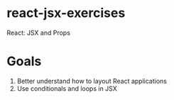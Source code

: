 # react-jsx-exercises
React: JSX and Props

# Goals
1. Better understand how to layout React applications
2. Use conditionals and loops in JSX
